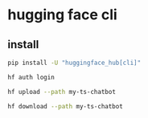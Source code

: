 # hugging face cli

## install

```sh
pip install -U "huggingface_hub[cli]"

hf auth login

hf upload --path my-ts-chatbot

hf download --path my-ts-chatbot
```
